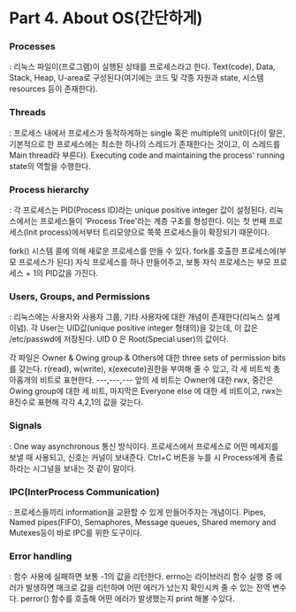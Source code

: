 # Part 4. About OS(간단하게)

  
### Processes
: 리눅스 파일이(프로그램)이 실행된 상태를 프로세스라고 한다. Text(code), Data, Stack, Heap, U-area로 구성된다(여기에는 코드 및 각종 자원과 state, 시스템 resources 등이 존재한다). 

### Threads
: 프로세스 내에서 프로세스가 동작하게하는 single 혹은 multiple의 unit이다(이 말은, 기본적으로 한 프로세스에는 최소한 하나의 스레드가 존재한다는 것이고, 이 스레드를 Main thread라 부른다). Executing code and maintaining the process' running state의 역할을 수행한다.

### Process hierarchy
: 각 프로세스는 PID(Process ID)라는 unique positive integer 값이 설정된다. 리눅스에서는 프로세스들이 'Process Tree'라는 계층 구조를 형성한다. 이는 첫 번째 프로세스(Init process)에서부터 트리모양으로 쭉쭉 프로세스들이 확장되기 때문이다. 

  
fork() 시스템 콜에 의해 새로운 프로세스를 만들 수 있다. fork를 호출한 프로세스에(부모 프로세스가 된다) 자식 프로세스를 하나 만들어주고, 보통 자식 프로세스는 부모 프로세스 + 1의 PID값을 가진다.

### Users, Groups, and Permissions
: 리눅스에는 사용자와 사용자 그룹, 기타 사용자에 대한 개념이 존재한다(리눅스 설계 이념). 각 User는 UID값(unique positive integer 형태의)을 갖는데, 이 값은 /etc/passwd에 저장된다. UID 0 은 Root(Special user)의 값이다.

  
각 파일은 Owner & Owing group & Others에 대한 three sets of permission bits를 갖는다.
r(read), w(write), x(execute)권한을 부여해 줄 수 있고, 각 세 비트씩 총 아홉개의 비트로 표현한다. ---,---,--- 앞의 세 비트는 Owner에 대한 rwx, 중간은 Owing group에 대한 세 비트, 마지막은 Everyone else 에 대한 세 비트이고, rwx는 8진수로 표현해 각각 4,2,1의 값을 갖는다.

### Signals
: One way asynchronous 통신 방식이다. 프로세스에서 프로세스로 어떤 메세지를 보낼 때 사용되고, 신호는 커널이 보내준다. Ctrl+C 버튼을 누를 시 Process에게 종료하라는 시그널을 보내는 것 같이 말이다.

### IPC(InterProcess Communication) 
: 프로세스들끼리 information을 교환할 수 있게 만들어주자는 개념이다. Pipes, Named pipes(FIFO), Semaphores, Message queues, Shared memory and Mutexes등이 바로 IPC를 위한 도구이다.

### Error handling
: 함수 사용에 실패하면 보통 -1의 값을 리턴한다. errno는 라이브러리 함수 실행 중 에러가 발생하면 매크로 값을 리턴하며 어떤 에러가 났는지 확인시켜 줄 수 있는 전역 변수다. perror() 함수를 호출해 어떤 에러가 발생했는지 print 해볼 수있다.
